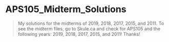 # APS105_Midterm_Solutions

> My solutions for the midterms of 2019, 2018, 2017, 2015, and 2011.
To see the midterm files, go to Skule.ca and check for APS105 and the following years: 2019, 2018, 2017, 2015, and 2011! Thanks!
